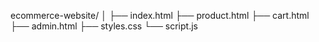 ecommerce-website/
│
├── index.html
├── product.html
├── cart.html
├── admin.html
├── styles.css
└── script.js
